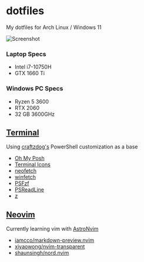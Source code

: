 # dotfiles
My dotfiles for Arch Linux / Windows 11

![Screenshot](https://i.imgur.com/PlpVSi5.png)

### Laptop Specs

- Intel i7-10750H
- GTX 1660 Ti

### Windows PC Specs

- Ryzen 5 3600
- RTX 2060
- 32 GB 3600GHz

## [Terminal](https://github.com/microsoft/terminal)

Using [craftzdog's](https://youtu.be/5-aK2_WwrmM) PowerShell customization as a base

- [Oh My Posh](https://ohmyposh.dev/)
- [Terminal Icons](https://github.com/devblackops/Terminal-Icons)
- [neofetch](https://github.com/dylanaraps/neofetch)
- [winfetch](https://github.com/lptstr/winfetch)
- [PSFzf](https://github.com/kelleyma49/PSFzf)
- [PSReadLine](https://learn.microsoft.com/en-us/powershell/module/psreadline/?view=powershell-7.3)
- [z](https://www.powershellgallery.com/packages/z)

## [Neovim](https://neovim.io)

Currently learning vim with [AstroNvim](https://github.com/AstroNvim/AstroNvim)

- [iamcco/markdown-preview.nvim](https://github.com/iamcco/markdown-preview.nvim)
- [xiyaowong/nvim-transparent](https://github.com/xiyaowong/nvim-transparent)
- [shaunsingh/nord.nvim](https://github.com/shaunsingh/nord.nvim)

